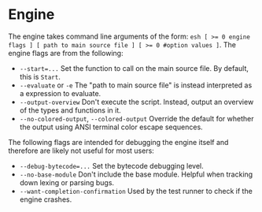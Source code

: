 # Engine

The engine takes command line arguments of the form: `esh [ >= 0 engine flags ] [ path to main source file ] [ >= 0 #option values ]`. The engine flags are from the following:

- `--start=...` Set the function to call on the main source file. By default, this is `Start`.
- `--evaluate` or `-e` The "path to main source file" is instead interpreted as a expression to evaluate.
- `--output-overview` Don't execute the script. Instead, output an overview of the types and functions in it.
- `--no-colored-output`, `--colored-output` Override the default for whether the output using ANSI terminal color escape sequences.

The following flags are intended for debugging the engine itself and therefore are likely not useful for most users:

- `--debug-bytecode=...` Set the bytecode debugging level.
- `--no-base-module` Don't include the base module. Helpful when tracking down lexing or parsing bugs.
- `--want-completion-confirmation` Used by the test runner to check if the engine crashes.
